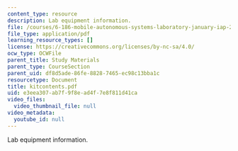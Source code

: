 ```yaml
---
content_type: resource
description: Lab equipment information.
file: /courses/6-186-mobile-autonomous-systems-laboratory-january-iap-2005/e3eea307ab7f9f8ead4f7e8f811d41ca_kitcontents.pdf
file_type: application/pdf
learning_resource_types: []
license: https://creativecommons.org/licenses/by-nc-sa/4.0/
ocw_type: OCWFile
parent_title: Study Materials
parent_type: CourseSection
parent_uid: df8d5ade-86fe-8828-7465-ec98c13bba1c
resourcetype: Document
title: kitcontents.pdf
uid: e3eea307-ab7f-9f8e-ad4f-7e8f811d41ca
video_files:
  video_thumbnail_file: null
video_metadata:
  youtube_id: null
---
```

Lab equipment information.